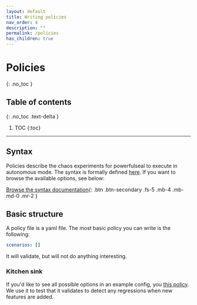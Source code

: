 ```yaml
---
layout: default
title: Writing policies
nav_order: 4
description: ""
permalink: /policies
has_children: true
---
```


# Policies
{: .no_toc }

## Table of contents
{: .no_toc .text-delta }

1. TOC
{:toc}

---


## Syntax

Policies describe the chaos experiments for powerfulseal to execute in autonomous mode. The syntax is formally defined [here](https://github.com/bloomberg/powerfulseal/blob/master/powerfulseal/policy/ps-schema.yaml). If you want to browse the available options, see below:

[Browse the syntax documentation](./schema){: .btn .btn-secondary .fs-5 .mb-4 .mb-md-0 .mr-2 }


## Basic structure

A policy file is a yaml file. The most basic policy you can write is the following:

```yaml
scenarios: []
```

It will validate, but will not do anything interesting.

### Kitchen sink

If you'd like to see all possible options in an example config, you [this policy](https://github.com/bloomberg/powerfulseal/blob/master/tests/policy/example_config.yml). We use it to test that it validates to detect any regressions when new features are added.
